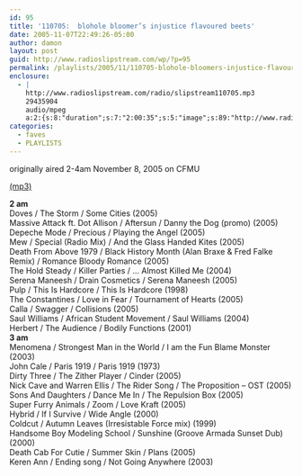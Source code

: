 ```yaml
---
id: 95
title: '110705:  blohole bloomer’s injustice flavoured beets'
date: 2005-11-07T22:49:26-05:00
author: damon
layout: post
guid: http://www.radioslipstream.com/wp/?p=95
permalink: /playlists/2005/11/110705-blohole-bloomers-injustice-flavoured-beets/
enclosure:
  - |
    http://www.radioslipstream.com/radio/slipstream110705.mp3
    29435904
    audio/mpeg
    a:2:{s:8:"duration";s:7:"2:00:35";s:5:"image";s:89:"http://www.radioslipstream.com/wp/wp-content/plugins/podpress//images/vpreview_center.png";}
categories:
  - faves
  - PLAYLISTS
---
```

originally aired 2-4am November 8, 2005 on CFMU

[(mp3)](/radio/slipstream110705.mp3) 

**2 am**  
Doves / The Storm / Some Cities (2005)  
Massive Attack ft. Dot Allison / Aftersun / Danny the Dog (promo) (2005)  
Depeche Mode / Precious / Playing the Angel (2005)  
Mew / Special (Radio Mix) / And the Glass Handed Kites (2005)  
Death From Above 1979 / Black History Month (Alan Braxe & Fred Falke Remix) / Romance Bloody Romance (2005)  
The Hold Steady / Killer Parties / … Almost Killed Me (2004)  
Serena Maneesh / Drain Cosmetics / Serena Maneesh (2005)  
Pulp / This Is Hardcore / This Is Hardcore (1998)  
The Constantines / Love in Fear / Tournament of Hearts (2005)  
Calla / Swagger / Collisions (2005)  
Saul Williams / African Student Movement / Saul Williams (2004)  
Herbert / The Audience / Bodily Functions (2001)  
**3 am**  
Menomena / Strongest Man in the World / I am the Fun Blame Monster (2003)  
John Cale / Paris 1919 / Paris 1919 (1973)  
Dirty Three / The Zither Player / Cinder (2005)  
Nick Cave and Warren Ellis / The Rider Song / The Proposition – OST (2005)  
Sons And Daughters / Dance Me In / The Repulsion Box (2005)  
Super Furry Animals / Zoom / Love Kraft (2005)  
Hybrid / If I Survive / Wide Angle (2000)  
Coldcut / Autumn Leaves (Irresistable Force mix) (1999)  
Handsome Boy Modeling School / Sunshine (Groove Armada Sunset Dub) (2000)  
Death Cab For Cutie / Summer Skin / Plans (2005)  
Keren Ann / Ending song / Not Going Anywhere (2003)
